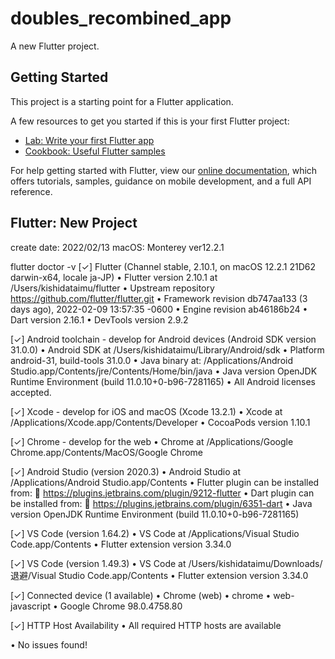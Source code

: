 # doubles_recombined_app

A new Flutter project.

## Getting Started

This project is a starting point for a Flutter application.

A few resources to get you started if this is your first Flutter project:

- [Lab: Write your first Flutter app](https://flutter.dev/docs/get-started/codelab)
- [Cookbook: Useful Flutter samples](https://flutter.dev/docs/cookbook)

For help getting started with Flutter, view our
[online documentation](https://flutter.dev/docs), which offers tutorials,
samples, guidance on mobile development, and a full API reference.

## Flutter: New Project
create date: 2022/02/13
macOS: Monterey ver12.2.1

flutter doctor -v
[✓] Flutter (Channel stable, 2.10.1, on macOS 12.2.1 21D62 darwin-x64, locale
    ja-JP)
    • Flutter version 2.10.1 at /Users/kishidataimu/flutter
    • Upstream repository https://github.com/flutter/flutter.git
    • Framework revision db747aa133 (3 days ago), 2022-02-09 13:57:35 -0600
    • Engine revision ab46186b24
    • Dart version 2.16.1
    • DevTools version 2.9.2

[✓] Android toolchain - develop for Android devices (Android SDK version 31.0.0)
    • Android SDK at /Users/kishidataimu/Library/Android/sdk
    • Platform android-31, build-tools 31.0.0
    • Java binary at: /Applications/Android
      Studio.app/Contents/jre/Contents/Home/bin/java
    • Java version OpenJDK Runtime Environment (build 11.0.10+0-b96-7281165)
    • All Android licenses accepted.

[✓] Xcode - develop for iOS and macOS (Xcode 13.2.1)
    • Xcode at /Applications/Xcode.app/Contents/Developer
    • CocoaPods version 1.10.1

[✓] Chrome - develop for the web
    • Chrome at /Applications/Google Chrome.app/Contents/MacOS/Google Chrome

[✓] Android Studio (version 2020.3)
    • Android Studio at /Applications/Android Studio.app/Contents
    • Flutter plugin can be installed from:
      🔨 https://plugins.jetbrains.com/plugin/9212-flutter
    • Dart plugin can be installed from:
      🔨 https://plugins.jetbrains.com/plugin/6351-dart
    • Java version OpenJDK Runtime Environment (build 11.0.10+0-b96-7281165)

[✓] VS Code (version 1.64.2)
    • VS Code at /Applications/Visual Studio Code.app/Contents
    • Flutter extension version 3.34.0

[✓] VS Code (version 1.49.3)
    • VS Code at /Users/kishidataimu/Downloads/退避/Visual Studio
      Code.app/Contents
    • Flutter extension version 3.34.0

[✓] Connected device (1 available)
    • Chrome (web) • chrome • web-javascript • Google Chrome 98.0.4758.80

[✓] HTTP Host Availability
    • All required HTTP hosts are available

• No issues found!
